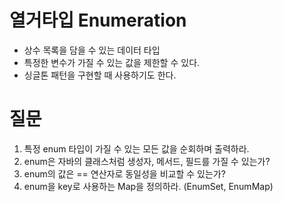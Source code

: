 # 열거타입 Enumeration
- 상수 목록을 담을 수 있는 데이터 타입 
- 특정한 변수가 가질 수 있는 값을 제한할 수 있다. 
- 싱글톤 패턴을 구현할 때 사용하기도 한다. 

# 질문
1. 특정 enum 타입이 가질 수 있는 모든 값을 순회하며 출력하라. 
2. enum은 자바의 클래스처럼 생성자, 메서드, 필드를 가질 수 있는가? 
3. enum의 값은 == 연산자로 동일성을 비교할 수 있는가? 
4. enum을 key로 사용하는 Map을 정의하라. (EnumSet, EnumMap)
